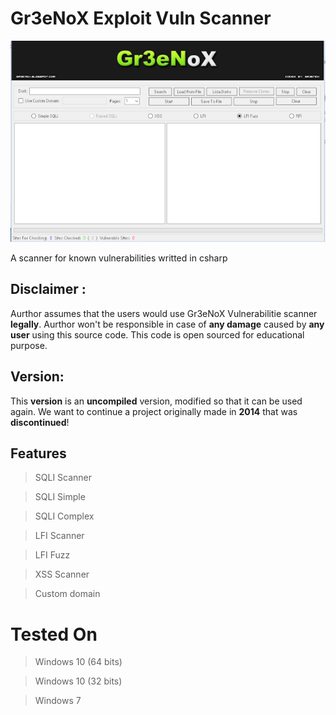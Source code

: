 # Gr3eNoX Exploit Vuln Scanner

<img src="https://raw.githubusercontent.com/Black-Hell-Team/G3S/main/.img/20210321_192738.png">

A scanner for known vulnerabilities writted in csharp

## Disclaimer :
Aurthor assumes that the users would use Gr3eNoX Vulnerabilitie scanner **legally**. Aurthor won't be responsible in case of **any damage** caused by **any user** using this source code. This code is open sourced for educational purpose.

## Version:
This **version** is an **uncompiled** version, modified so that it can be used again. We want to continue a project originally made in **2014** that was **discontinued**!

## Features

> SQLI Scanner

> SQLI Simple

> SQLI Complex

> LFI Scanner

> LFI Fuzz

> XSS Scanner

> Custom domain

# Tested On 

> Windows 10 (64 bits)

> Windows 10 (32 bits)

> Windows 7 

